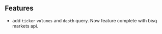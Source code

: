 ## Features
- add `ticker` `volumes` and `depth` query. Now feature complete with bisq markets api.
